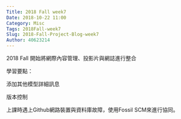 ```yaml
---
Title: 2018 Fall week7
Date: 2018-10-22 11:00
Category: Misc
Tags: 2018Fall-week7
Slug: 2018-Fall-Project-Blog-week7
Author: 40623214
---
```


2018 Fall 開始將網際內容管理、投影片與網誌進行整合

<!-- PELICAN_END_SUMMARY -->

學習要點：

添加其他模型詳細訊息

版本控制

上課時遇上Github網路裝置與資料庫故障，使用Fossil SCM來進行協同。

